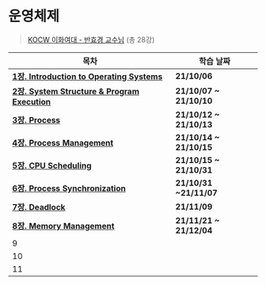 # 운영체제

> [KOCW 이화여대 - 반효경 교수님](http://kocw.net/home/search/kemView.do?kemId=1046323) (총 28강)

| **목차**                                                  | 학습 날짜               |
| --------------------------------------------------------- | ----------------------- |
| **[1장. Introduction to Operating Systems](./1장.md)**    | **21/10/06**            |
| **[2장. System Structure & Program Execution](./2장.md)** | **21/10/07 ~ 21/10/10** |
| **[3장. Process](./3장.md)**                              | **21/10/12 ~ 21/10/13** |
| **[4장. Process Management](./4장.md)**                   | **21/10/14 ~ 21/10/15** |
| **[5장. CPU Scheduling](./5장.md)**                       | **21/10/15 ~ 21/10/31** |
| **[6장. Process Synchronization](./6장.md)**              | **21/10/31 ~21/11/07**  |
| **[7장. Deadlock](./7장.md)**                             | **21/11/09**            |
| **[8장. Memory Management](./8장.md)**                    | **21/11/21 ~ 21/12/04** |
| 9                                                         |                         |
| 10                                                        |                         |
| 11                                                        |                         |

